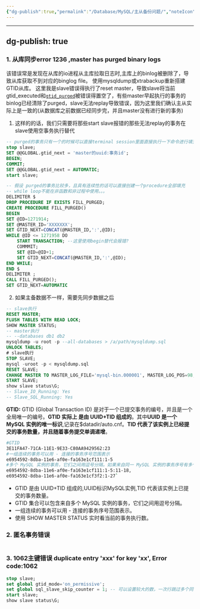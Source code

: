 ```yaml
---
{"dg-publish":true,"permalink":"/Database/MySQL/主从备份问题/","noteIcon":"3"}
---
```


---
dg-publish: true
---
### 1.  从库同步error 1236 ,master has purged binary logs
该错误常是发现在从库的io进程从主库拉取日志时,主库上的binlog被删除了，导致从库获取不到对应的binglog file。
使用mysqldump或xtrabackup重新搭建GTID从库。
这里我是slave错误得执行了reset master，导致slave将当前gtid_executed和[`gtid_purged`](https://dev.mysql.com/doc/refman/8.0/en/replication-options-gtids.html#sysvar_gtid_purged)被错误得置空了，有些master早起执行的事务的binlog已经清除了purged，slave无法replay导致错误，因为这里我们确认主从实际上是一致的(从数据库之前数据已经同步完，并且master没有进行新的事务)
1. 这样的的话，我们只需要将那些start slave报错的那些无法replay的事务在slave使用空事务执行替代

```sql
-- purged的事务只有一个的时候可以直接terminal session里面直接执行一下命令进行填充
stop slave;
SET @@GLOBAL.gtid_next = 'master的uuid:事务id';
BEGIN;
COMMIT;
SET @@GLOBAL.gtid_next = AUTOMATIC;
start slave;
```

```sql
-- 假设 purged的事务比较多，且具有连续性的话可以直接创建一个procedure全部填充
-- while loop不能在非函数和非过程中使用。。。
DELIMITER $
DROP PROCEDURE IF EXISTS FILL_PURGED;
CREATE PROCEDURE FILL_PURGED()
BEGIN
SET @ID=1271914;
SET @MASTER_ID='XXXXXXX';
SET GTID_NEXT=CONCAT(@MASTER_ID,':',@ID);
WHILE @ID <= 1271958 DO
	START TRANSACTION; --这里使用begin替代会报错?
	COMMMIT;
	SET @ID=@ID+1;
	SET GTID_NEXT=CONCAT(@MASTER_ID,':',@ID);
END WHILE;
END $
DELIMITER ;
CALL FILL_PURGED();
SET GTID_NEXT=AUTOMATIC

```
2. 如果主备数据不一样，需要先同步数据之后
```sql
-- slave执行
RESET MASTER;
FLUSH TABLES WITH READ LOCK;
SHOW MASTER STATUS;
-- master执行
-- --databases db1 db2
mysqldump -u root -p --all-databases > /a/path/mysqldump.sql
UNLOCK TABLES;
# slave执行
STOP SLAVE;
mysql -uroot -p < mysqldump.sql
RESET SLAVE;
CHANGE MASTER TO MASTER_LOG_FILE='mysql-bin.000001', MASTER_LOG_POS=98;
START SLAVE;
show slave status\G;
-- Slave_IO_Running: Yes
-- Slave_SQL_Running: Yes
```
**GTID:**
GTID (Global Transaction ID) 是对于一个已提交事务的编号，并且是一个全局唯一的编号。**GTID 实际上 是由 UUID+TID 组成的**。其中**UUID 是一个 MySQL 实例的唯一标识**,记录在$datadir/auto.cnf。**TID 代表了该实例上已经提交的事务数量，并且随着事务提交单调递增**。
```bash
#GTID   
3E11FA47-71CA-11E1-9E33-C80AA9429562:23
#一组连续的事务可以用 - 连接的事务序号范围表示
e6954592-8dba-11e6-af0e-fa163e1cf111:1-5 
#多个 MySQL 实例的事务，它们之间用逗号分隔。如果来自同一 MySQL 实例的事务序号有多个范围区间，各组范围之间用冒号分隔。
e6954592-8dba-11e6-af0e-fa163e1cf111:1-5:11-18,  
e6954592-8dba-11e6-af0e-fa163e1cf3f2:1-27`
```
- GTID 是由 UUID+TID 组成的,UUID标识MySQL实例,TID 代表该实例上已提交的事务数量。
- GTID 集合可以包含来自多个 MySQL 实例的事务，它们之间用逗号分隔。
- 一组连续的事务可以用 - 连接的事务序号范围表示。
- 使用 SHOW MASTER STATUS 实时看当前的事务执行数。

### 2. 匿名事务错误
```sql

```
### 3. 1062主键错误 duplicate entry 'xxx' for key 'xx', Error code:1062

```sql
stop slave;
set global gtid_mode='on_permissive';
set global sql_slave_skip_counter = 1; -- 可以设置较大的数，一次行跳过多个同样的报错事务，start slave之后该值会自动被恢复成0
start slave;
show slave status\G;
```